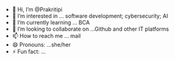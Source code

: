 - 👋 Hi, I’m @Prakritipi
- 👀 I’m interested in ... software development; cybersecurity; AI
- 🌱 I’m currently learning ... BCA
- 💞️ I’m looking to collaborate on ...Github and other IT platforms
- 📫 How to reach me ... mail
- 😄 Pronouns: ...she/her
- ⚡ Fun fact: ...

<!---
Prakritipi/Prakritipi is a ✨ special ✨ repository because its `README.md` (this file) appears on your GitHub profile.
You can click the Preview link to take a look at your changes.
--->
